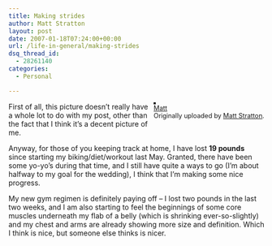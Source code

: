 ```yaml
---
title: Making strides
author: Matt Stratton
layout: post
date: 2007-01-18T07:24:00+00:00
url: /life-in-general/making-strides
dsq_thread_id:
  - 28261140
categories:
  - Personal

---
```

<div style="float:right;margin-left:10px;margin-bottom:10px;">
  <a href="http://www.flickr.com/photos/mugsy/358824718/" title="photo sharing"><img src="http://farm1.static.flickr.com/140/358824718_87c37175d5_m.jpg" alt="" style="border:solid 2px #000000;" /></a> <br /> <span style="font-size:.9em;margin-top:0;"> <a href="http://www.flickr.com/photos/mugsy/358824718/">Matt</a> <br /> Originally uploaded by <a href="http://www.flickr.com/people/mugsy/">Matt Stratton</a>. </span>
</div>

First of all, this picture doesn&#8217;t really have a whole lot to do with my post, other than the fact that I think it&#8217;s a decent picture of me.

Anyway, for those of you keeping track at home, I have lost **19 pounds** since starting my biking/diet/workout last May. Granted, there have been some yo-yo&#8217;s during that time, and I still have quite a ways to go (I&#8217;m about halfway to my goal for the wedding), I think that I&#8217;m making some nice progress. 

My new gym regimen is definitely paying off &#8211; I lost two pounds in the last two weeks, and I am also starting to feel the beginnings of some core muscles underneath my flab of a belly (which is shrinking ever-so-slightly) and my chest and arms are already showing more size and definition. Which I think is nice, but someone else thinks is nicer.

[][1]

 [1]: http://mattstratton.traineo.com